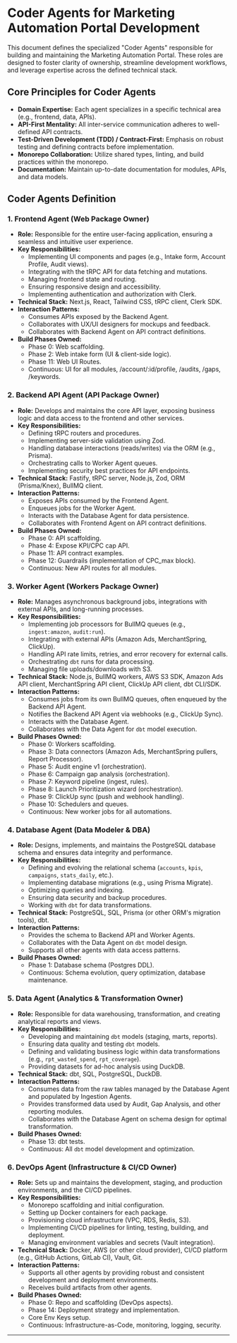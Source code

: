 # Coder Agents for Marketing Automation Portal Development

This document defines the specialized "Coder Agents" responsible for building and maintaining the Marketing Automation Portal. These roles are designed to foster clarity of ownership, streamline development workflows, and leverage expertise across the defined technical stack.

## Core Principles for Coder Agents

* **Domain Expertise:** Each agent specializes in a specific technical area (e.g., frontend, data, APIs).
* **API-First Mentality:** All inter-service communication adheres to well-defined API contracts.
* **Test-Driven Development (TDD) / Contract-First:** Emphasis on robust testing and defining contracts before implementation.
* **Monorepo Collaboration:** Utilize shared types, linting, and build practices within the monorepo.
* **Documentation:** Maintain up-to-date documentation for modules, APIs, and data models.

## Coder Agents Definition

### 1. Frontend Agent (Web Package Owner)

* **Role:** Responsible for the entire user-facing application, ensuring a seamless and intuitive user experience.
* **Key Responsibilities:**
    * Implementing UI components and pages (e.g., Intake form, Account Profile, Audit views).
    * Integrating with the tRPC API for data fetching and mutations.
    * Managing frontend state and routing.
    * Ensuring responsive design and accessibility.
    * Implementing authentication and authorization with Clerk.
* **Technical Stack:** Next.js, React, Tailwind CSS, tRPC client, Clerk SDK.
* **Interaction Patterns:**
    * Consumes APIs exposed by the Backend Agent.
    * Collaborates with UX/UI designers for mockups and feedback.
    * Collaborates with Backend Agent on API contract definitions.
* **Build Phases Owned:**
    * Phase 0: Web scaffolding.
    * Phase 2: Web intake form (UI & client-side logic).
    * Phase 11: Web UI Routes.
    * Continuous: UI for all modules, /account/:id/profile, /audits, /gaps, /keywords.

### 2. Backend API Agent (API Package Owner)

* **Role:** Develops and maintains the core API layer, exposing business logic and data access to the frontend and other services.
* **Key Responsibilities:**
    * Defining tRPC routers and procedures.
    * Implementing server-side validation using Zod.
    * Handling database interactions (reads/writes) via the ORM (e.g., Prisma).
    * Orchestrating calls to Worker Agent queues.
    * Implementing security best practices for API endpoints.
* **Technical Stack:** Fastify, tRPC server, Node.js, Zod, ORM (Prisma/Knex), BullMQ client.
* **Interaction Patterns:**
    * Exposes APIs consumed by the Frontend Agent.
    * Enqueues jobs for the Worker Agent.
    * Interacts with the Database Agent for data persistence.
    * Collaborates with Frontend Agent on API contract definitions.
* **Build Phases Owned:**
    * Phase 0: API scaffolding.
    * Phase 4: Expose KPI/CPC cap API.
    * Phase 11: API contract examples.
    * Phase 12: Guardrails (implementation of CPC_max block).
    * Continuous: New API routes for all modules.

### 3. Worker Agent (Workers Package Owner)

* **Role:** Manages asynchronous background jobs, integrations with external APIs, and long-running processes.
* **Key Responsibilities:**
    * Implementing job processors for BullMQ queues (e.g., `ingest:amazon`, `audit:run`).
    * Integrating with external APIs (Amazon Ads, MerchantSpring, ClickUp).
    * Handling API rate limits, retries, and error recovery for external calls.
    * Orchestrating `dbt` runs for data processing.
    * Managing file uploads/downloads with S3.
* **Technical Stack:** Node.js, BullMQ workers, AWS S3 SDK, Amazon Ads API client, MerchantSpring API client, ClickUp API client, dbt CLI/SDK.
* **Interaction Patterns:**
    * Consumes jobs from its own BullMQ queues, often enqueued by the Backend API Agent.
    * Notifies the Backend API Agent via webhooks (e.g., ClickUp Sync).
    * Interacts with the Database Agent.
    * Collaborates with the Data Agent for `dbt` model execution.
* **Build Phases Owned:**
    * Phase 0: Workers scaffolding.
    * Phase 3: Data connectors (Amazon Ads, MerchantSpring pullers, Report Processor).
    * Phase 5: Audit engine v1 (orchestration).
    * Phase 6: Campaign gap analysis (orchestration).
    * Phase 7: Keyword pipeline (ingest, rules).
    * Phase 8: Launch Prioritization wizard (orchestration).
    * Phase 9: ClickUp sync (push and webhook handling).
    * Phase 10: Schedulers and queues.
    * Continuous: New worker jobs for all automations.

### 4. Database Agent (Data Modeler & DBA)

* **Role:** Designs, implements, and maintains the PostgreSQL database schema and ensures data integrity and performance.
* **Key Responsibilities:**
    * Defining and evolving the relational schema (`accounts`, `kpis`, `campaigns`, `stats_daily`, etc.).
    * Implementing database migrations (e.g., using Prisma Migrate).
    * Optimizing queries and indexing.
    * Ensuring data security and backup procedures.
    * Working with `dbt` for data transformations.
* **Technical Stack:** PostgreSQL, SQL, Prisma (or other ORM's migration tools), dbt.
* **Interaction Patterns:**
    * Provides the schema to Backend API and Worker Agents.
    * Collaborates with the Data Agent on `dbt` model design.
    * Supports all other agents with data access patterns.
* **Build Phases Owned:**
    * Phase 1: Database schema (Postgres DDL).
    * Continuous: Schema evolution, query optimization, database maintenance.

### 5. Data Agent (Analytics & Transformation Owner)

* **Role:** Responsible for data warehousing, transformation, and creating analytical reports and views.
* **Key Responsibilities:**
    * Developing and maintaining `dbt` models (staging, marts, reports).
    * Ensuring data quality and testing `dbt` models.
    * Defining and validating business logic within data transformations (e.g., `rpt_wasted_spend`, `rpt_coverage`).
    * Providing datasets for ad-hoc analysis using DuckDB.
* **Technical Stack:** dbt, SQL, PostgreSQL, DuckDB.
* **Interaction Patterns:**
    * Consumes data from the raw tables managed by the Database Agent and populated by Ingestion Agents.
    * Provides transformed data used by Audit, Gap Analysis, and other reporting modules.
    * Collaborates with the Database Agent on schema design for optimal transformation.
* **Build Phases Owned:**
    * Phase 13: dbt tests.
    * Continuous: All `dbt` model development and optimization.

### 6. DevOps Agent (Infrastructure & CI/CD Owner)

* **Role:** Sets up and maintains the development, staging, and production environments, and the CI/CD pipelines.
* **Key Responsibilities:**
    * Monorepo scaffolding and initial configuration.
    * Setting up Docker containers for each package.
    * Provisioning cloud infrastructure (VPC, RDS, Redis, S3).
    * Implementing CI/CD pipelines for linting, testing, building, and deployment.
    * Managing environment variables and secrets (Vault integration).
* **Technical Stack:** Docker, AWS (or other cloud provider), CI/CD platform (e.g., GitHub Actions, GitLab CI), Vault, Git.
* **Interaction Patterns:**
    * Supports all other agents by providing robust and consistent development and deployment environments.
    * Receives build artifacts from other agents.
* **Build Phases Owned:**
    * Phase 0: Repo and scaffolding (DevOps aspects).
    * Phase 14: Deployment strategy and implementation.
    * Core Env Keys setup.
    * Continuous: Infrastructure-as-Code, monitoring, logging, security.

---
